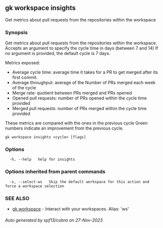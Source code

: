 ## gk workspace insights

Get metrics about pull requests from the repositories within the workspace

### Synopsis

Get metrics about pull requests from the repositories within the workspace.
Accepts an argument to specify the cycle time in days (between 7 and 14)
If no argument is provided, the default cycle is 7 days.

Metrics exposed:
  - Average cycle time: average time it takes for a PR to get merged after its first commit.
  - Average throughput: average of the Number of PRs merged each week of the cycle
  - Merge rate: quotient between PRs merged and PRs opened
  - Opened pull requests: number of PRs opened within the cycle time provided
  - Merged pull requests: number of PRs merged within the cycle time provided

These metrics are compared with the ones in the previous cycle
Green numbers indicate an improvement from the previous cycle.

```
gk workspace insights <cycle> [flags]
```

### Options

```
  -h, --help   help for insights
```

### Options inherited from parent commands

```
  -s, --select-ws   Skip the default workspace for this action and force a workspace selection
```

### SEE ALSO

* [gk workspace](gk_workspace.md)	 - Interact with your workspaces. Alias: 'ws'

###### Auto generated by spf13/cobra on 27-Nov-2023
